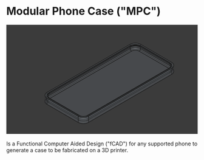 # Modular Phone Case ("MPC")

![](./img/preview.png)

Is a Functional Computer Aided Design ("fCAD") for any supported phone to generate a case to be fabricated on a 3D printer.
